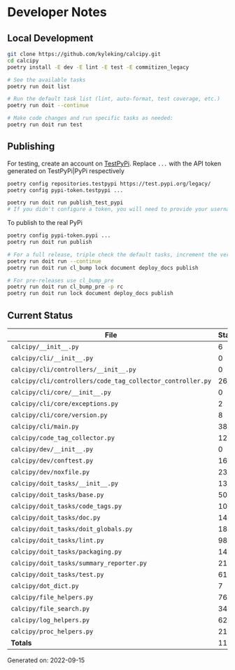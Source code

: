 # Developer Notes

## Local Development

```sh
git clone https://github.com/kyleking/calcipy.git
cd calcipy
poetry install -E dev -E lint -E test -E commitizen_legacy

# See the available tasks
poetry run doit list

# Run the default task list (lint, auto-format, test coverage, etc.)
poetry run doit --continue

# Make code changes and run specific tasks as needed:
poetry run doit run test
```

## Publishing

For testing, create an account on [TestPyPi](https://test.pypi.org/legacy/). Replace `...` with the API token generated on TestPyPi|PyPi respectively

```sh
poetry config repositories.testpypi https://test.pypi.org/legacy/
poetry config pypi-token.testpypi ...

poetry run doit run publish_test_pypi
# If you didn't configure a token, you will need to provide your username and password to publish
```

To publish to the real PyPi

```sh
poetry config pypi-token.pypi ...
poetry run doit run publish

# For a full release, triple check the default tasks, increment the version, rebuild documentation (twice), and publish!
poetry run doit run --continue
poetry run doit run cl_bump lock document deploy_docs publish

# For pre-releases use cl_bump_pre
poetry run doit run cl_bump_pre -p rc
poetry run doit run lock document deploy_docs publish
```

## Current Status

<!-- {cts} COVERAGE -->
| File                                                       |   Statements |   Missing |   Excluded | Coverage   |
|------------------------------------------------------------|--------------|-----------|------------|------------|
| `calcipy/__init__.py`                                      |            6 |         0 |          0 | 100.0%     |
| `calcipy/cli/__init__.py`                                  |            0 |         0 |          0 | 100.0%     |
| `calcipy/cli/controllers/__init__.py`                      |            0 |         0 |          0 | 100.0%     |
| `calcipy/cli/controllers/code_tag_collector_controller.py` |           26 |        12 |          0 | 53.8%      |
| `calcipy/cli/core/__init__.py`                             |            0 |         0 |          0 | 100.0%     |
| `calcipy/cli/core/exceptions.py`                           |            2 |         0 |          0 | 100.0%     |
| `calcipy/cli/core/version.py`                              |            8 |         8 |          0 | 0.0%       |
| `calcipy/cli/main.py`                                      |           38 |        19 |          0 | 50.0%      |
| `calcipy/code_tag_collector.py`                            |          120 |        23 |          0 | 80.8%      |
| `calcipy/dev/__init__.py`                                  |            0 |         0 |          0 | 100.0%     |
| `calcipy/dev/conftest.py`                                  |           16 |         0 |         23 | 100.0%     |
| `calcipy/dev/noxfile.py`                                   |           23 |         1 |         80 | 95.7%      |
| `calcipy/doit_tasks/__init__.py`                           |           13 |         0 |          0 | 100.0%     |
| `calcipy/doit_tasks/base.py`                               |           50 |        10 |          3 | 80.0%      |
| `calcipy/doit_tasks/code_tags.py`                          |           10 |         0 |          0 | 100.0%     |
| `calcipy/doit_tasks/doc.py`                                |          146 |        10 |          5 | 93.2%      |
| `calcipy/doit_tasks/doit_globals.py`                       |          180 |         4 |          4 | 97.8%      |
| `calcipy/doit_tasks/lint.py`                               |           98 |         8 |          0 | 91.8%      |
| `calcipy/doit_tasks/packaging.py`                          |          140 |        12 |          0 | 91.4%      |
| `calcipy/doit_tasks/summary_reporter.py`                   |           21 |         0 |         40 | 100.0%     |
| `calcipy/doit_tasks/test.py`                               |           61 |        10 |          0 | 83.6%      |
| `calcipy/dot_dict.py`                                      |            7 |         0 |          0 | 100.0%     |
| `calcipy/file_helpers.py`                                  |           76 |         6 |          3 | 92.1%      |
| `calcipy/file_search.py`                                   |           34 |         0 |          2 | 100.0%     |
| `calcipy/log_helpers.py`                                   |           62 |         6 |          0 | 90.3%      |
| `calcipy/proc_helpers.py`                                  |           21 |         1 |          0 | 95.2%      |
| **Totals**                                                 |         1158 |       130 |        160 | 88.8%      |

Generated on: 2022-09-15
<!-- {cte} -->
